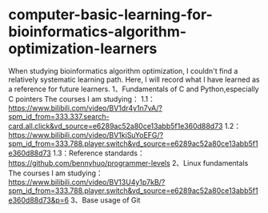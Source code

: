 # computer-basic-learning-for-bioinformatics-algorithm-optimization-learners
When studying bioinformatics algorithm optimization, I couldn't find a relatively systematic learning path. Here, I will record what I have learned as a reference for future learners.
1、Fundamentals of C and Python,especially C pointers
The courses I am studying：
1.1：https://www.bilibili.com/video/BV1dr4y1n7vA/?spm_id_from=333.337.search-card.all.click&vd_source=e6289ac52a80ce13abb5f1e360d88d73
1.2：https://www.bilibili.com/video/BV1kjSuYoEFG/?spm_id_from=333.788.player.switch&vd_source=e6289ac52a80ce13abb5f1e360d88d73
1.3：Reference standards：https://github.com/bennyhuo/programmer-levels
2、Linux fundamentals
The courses I am studying：
https://www.bilibili.com/video/BV13U4y1p7kB/?spm_id_from=333.788.player.switch&vd_source=e6289ac52a80ce13abb5f1e360d88d73&p=6
3、Base usage of Git

